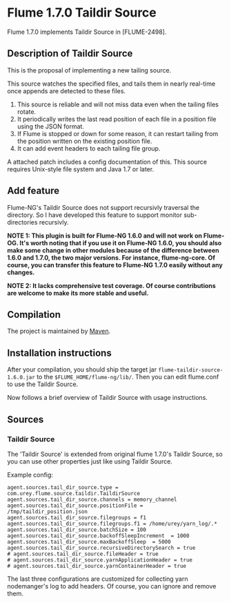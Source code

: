 # Flume 1.7.0 Taildir Source

Flume 1.7.0 implements Taildir Source in [FLUME-2498].


## Description of Taildir Source

This is the proposal of implementing a new tailing source.

This source watches the specified files, and tails them in nearly real-time once appends are detected to these files.

1. This source is reliable and will not miss data even when the tailing files rotate.
2. It periodically writes the last read position of each file in a position file using the JSON format.
3. If Flume is stopped or down for some reason, it can restart tailing from the position written on the existing position file.
4. It can add event headers to each tailing file group.

A attached patch includes a config documentation of this.
This source requires Unix-style file system and Java 1.7 or later.

## Add feature

Flume-NG's Taildir Source does not support recursivly traversal the directory. So I have developed this feature to support monitor sub-directories recursivly.

**NOTE 1: This plugin is built for Flume-NG 1.6.0 and will not work on Flume-OG. It's worth noting that if you use it on Flume-NG 1.6.0, you should also make some change in other modules because of the difference between 1.6.0 and 1.7.0, the two major versions. For instance, flume-ng-core.  Of course, you can transfer this feature to Flume-NG 1.7.0 easily without any changes.**

**NOTE 2: It lacks comprehensive test coverage. Of course contributions are welcome to make its more stable and useful.**

## Compilation

The project is maintained by [Maven](http://maven.apache.org/).

## Installation instructions

After your compilation, you should ship the target jar `flume-taildir-source-1.6.0.jar` to the `$FLUME_HOME/flume-ng/lib/`. Then you can edit flume.conf to use the Taildir Source.

Now follows a brief overview of Taildir Source with usage instructions.

## Sources

### Taildir Source

The 'Taildir Source' is extended from original flume 1.7.0's Taildir Source, so you can use other properties just like using Taildir Source.

Example config:

```
agent.sources.tail_dir_source.type = com.urey.flume.source.taildir.TaildirSource
agent.sources.tail_dir_source.channels = memory_channel
agent.sources.tail_dir_source.positionFile = /tmp/taildir_position.json
agent.sources.tail_dir_source.filegroups = f1
agent.sources.tail_dir_source.filegroups.f1 = /home/urey/yarn_log/.*
agent.sources.tail_dir_source.batchSize = 100
agent.sources.tail_dir_source.backoffSleepIncrement  = 1000
agent.sources.tail_dir_source.maxBackoffSleep  = 5000
agent.sources.tail_dir_source.recursiveDirectorySearch = true
# agent.sources.tail_dir_source.fileHeader = true
# agent.sources.tail_dir_source.yarnApplicationHeader = true
# agent.sources.tail_dir_source.yarnContainerHeader = true
```

The last three configurations are customized for collecting yarn nodemanger's log to add headers. Of course, you can ignore and remove them.










